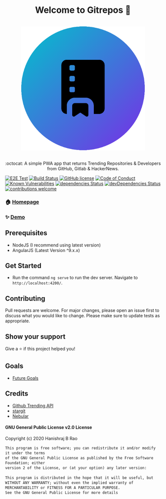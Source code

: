 <h1 align="center">Welcome to Gitrepos 👋</h1>
<br />
<div align="center">
  <img src="src/assets/icons/icon-512x512.png" alt="hero image" width="400"/>
</div>
<br />
<p align="center">:octocat: A simple PWA app that returns Trending Repositories & Developers from GitHub, Gitlab & HackerNews.</p>

[![E2E Test](https://github.com/Hyraze/gitrepos/workflows/E2E%20Test/badge.svg?branch=master)](https://github.com/Hyraze/gitrepos/workflows/E2E)
[![Build Status](https://travis-ci.org/Hyraze/gitrepos.svg?branch=master)](https://travis-ci.org/Hyraze/gitrepos)
[![GitHub license](https://img.shields.io/badge/license-GPL-blue.svg)](https://github.com/Hyraze/gitrepos/blob/master/LICENSE)
[![Code of Conduct](https://img.shields.io/badge/code%20of-conduct-ff69b4.svg)](CODE_OF_CONDUCT.md)
[![Known Vulnerabilities](https://snyk.io/test/github/Hyraze/gitrepos/badge.svg?targetFile=package.json)](https://snyk.io/test/github/Hyraze/gitrepos?targetFile=package.json)
[![dependencies Status](https://david-dm.org/Hyraze/gitrepos/status.svg)](https://david-dm.org/Hyraze/gitrepos)
[![devDependencies Status](https://david-dm.org/Hyraze/gitrepos/dev-status.svg)](https://david-dm.org/Hyraze/gitrepos?type=dev)
[![contributions welcome](https://img.shields.io/badge/contributions-welcome-brightgreen.svg)](https://github.com/Hyraze/gitrepos/issues)


### 🏠 [Homepage](https://github.com/Hyraze/gitrepos#readme)

### ✨ [Demo](https://gitrepos.now.sh/)

## Prerequisites
- NodeJS (I recommend using latest version)
- AngularJS (Latest Version ^9.x.x)

## Get Started
- Run the command `ng serve` to run the dev server. Navigate to `http://localhost:4200/`.

## Contributing
Pull requests are welcome. For major changes, please open an issue first to discuss what you would like to change.
Please make sure to update tests as appropriate.

## Show your support
Give a ⭐️ if this project helped you!

## Goals
* [Future Goals](https://gist.githubusercontent.com/Hyraze/2eb4542b79fd73507c6011eff40e0034/raw/102fae0d55080cc353e77376c9a9cd0068608cda/gitrepogoals.md)

## Credits
* [Github Trending API](https://github.com/huchenme/github-trending-api) 
* [stargit](https://stargit.xyz/) 
* [Nebular](https://akveo.github.io/nebular) 

#### GNU General Public License v2.0 License
Copyright (c) 2020 Hanishraj B Rao  

    This program is free software; you can redistribute it and/or modify it under the terms 
    of the GNU General Public License as published by the Free Software Foundation; either 
    version 2 of the License, or (at your option) any later version:

    This program is distributed in the hope that it will be useful, but WITHOUT ANY WARRANTY; without even the implied warranty of MERCHANTABILITY or FITNESS FOR A PARTICULAR PURPOSE. 
    See the GNU General Public License for more details  

